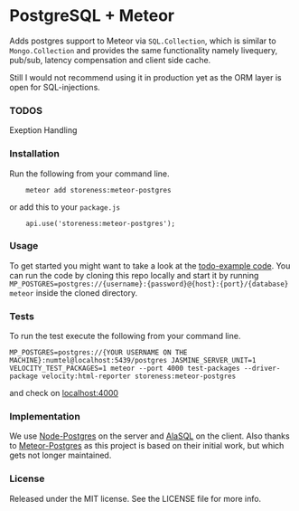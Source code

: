 # PostgreSQL + Meteor

Adds postgres support to Meteor via `SQL.Collection`, which is similar to
`Mongo.Collection` and provides the same functionality namely livequery, pub/sub, latency compensation and client side cache.

Still I would not recommend using it in production yet as the ORM layer is open for SQL-injections.

### TODOS

Exeption Handling

### Installation

Run the following from your command line.

```
    meteor add storeness:meteor-postgres
```

or add this to your `package.js`

```
    api.use('storeness:meteor-postgres');
```

### Usage

To get started you might want to take a look at the [todo-example
code](https://github.com/storeness/meteor-postgres/blob/simple-todo.js). You can run
the code by cloning this repo locally and start it by running
`MP_POSTGRES=postgres://{username}:{password}@{host}:{port}/{database}
meteor` inside the cloned directory.

### Tests

To run the test execute the following from your command line.

```
MP_POSTGRES=postgres://{YOUR USERNAME ON THE MACHINE}:numtel@localhost:5439/postgres JASMINE_SERVER_UNIT=1 VELOCITY_TEST_PACKAGES=1 meteor --port 4000 test-packages --driver-package velocity:html-reporter storeness:meteor-postgres
```

and check on [localhost:4000](http://localhost:4000)

### Implementation

We use [Node-Postgres](https://github.com/brianc/node-postgres) on the server and [AlaSQL](https://github.com/agershun/alasql) on the client.
Also thanks to [Meteor-Postgres](http://www.meteorpostgres.com/) as this project
is based on their initial work, but which gets not longer maintained.

### License

Released under the MIT license. See the LICENSE file for more info.
